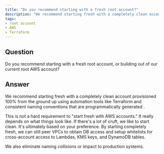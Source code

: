 ```yaml
---
title: "Do you recommend starting with a fresh root account?"
description: "We recommend starting fresh with a completely clean account provisioned 100% from the ground up."
tags:
- root account
- AWS
- Terraform
---
```


## Question

Do you recommend starting with a fresh root account, or building out of our current root AWS account?


## Answer

We recommend starting fresh with a completely clean account provisioned 100% from the ground up using automation tools like Terraform and consistent naming conventions that are programmatically generated .

This is not a hard requirement to "start fresh with AWS accounts." It really depends on what things look like. If there's a lot of cruft, we like to start clean. It's ultimately based on your preference. By starting completely fresh, we can still peer VPCs to obtain DB access and setup whitelists for cross-account access to Lambdas, KMS keys, and DynamoDB tables.

We also eliminate naming collisions or impact to  production systems.
